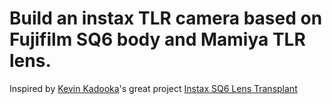 # Build an instax TLR camera based on Fujifilm SQ6 body and Mamiya TLR lens.

Inspired by [Kevin Kadooka]('https://hackaday.io/kkado')'s great project [Instax SQ6 Lens Transplant]('https://hackaday.io/project/158654-instax-sq6-lens-transplant')